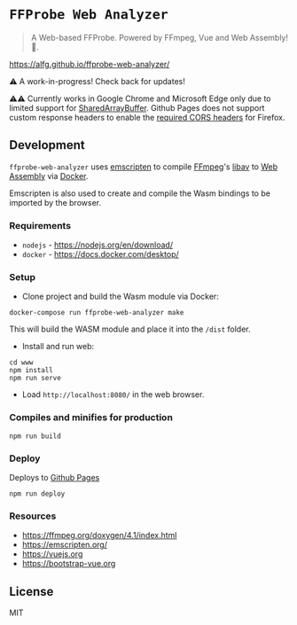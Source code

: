 # `FFProbe Web Analyzer`
> A Web-based FFProbe. Powered by FFmpeg, Vue and Web Assembly! 🦀.

https://alfg.github.io/ffprobe-web-analyzer/

⚠️ A work-in-progress! Check back for updates!

⚠️⚠️ Currently works in Google Chrome and Microsoft Edge only due to limited support for [SharedArrayBuffer](https://caniuse.com/sharedarraybuffer). Github Pages does not support custom response headers to enable the [required CORS headers](https://developer.mozilla.org/en-US/docs/Web/JavaScript/Reference/Global_Objects/SharedArrayBuffer) for Firefox.


## Development
`ffprobe-web-analyzer` uses [emscripten](https://emscripten.org/) to compile [FFmpeg](https://ffmpeg.org)'s [libav](https://ffmpeg.org/doxygen/4.1/index.html) to [Web Assembly](https://webassembly.org/) via [Docker](https://www.docker.com/).

Emscripten is also used to create and compile the Wasm bindings to be imported by the browser.

### Requirements
* `nodejs` - https://nodejs.org/en/download/
* `docker` - https://docs.docker.com/desktop/

### Setup 
* Clone project and build the Wasm module via Docker:
```
docker-compose run ffprobe-web-analyzer make
```

This will build the WASM module and place it into the `/dist` folder.

* Install and run web:
```
cd www
npm install
npm run serve
```

* Load `http://localhost:8080/` in the web browser.

### Compiles and minifies for production
```
npm run build
```

### Deploy
Deploys to [Github Pages](https://pages.github.com/)
```
npm run deploy
```

### Resources
* https://ffmpeg.org/doxygen/4.1/index.html
* https://emscripten.org/
* https://vuejs.org
* https://bootstrap-vue.org

## License
MIT
